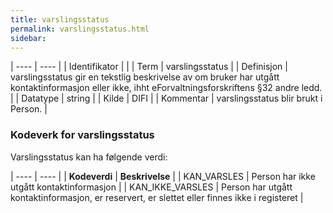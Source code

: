 ```yaml
---
title: varslingsstatus
permalink: varslingsstatus.html
sidebar:
---
```


| ---- | ---- |
| Identifikator |  |
| Term | varslingsstatus |
| Definisjon | varslingsstatus gir en tekstlig beskrivelse av om bruker har utgått kontaktinformasjon eller ikke, ihht eForvaltningsforskriftens §32 andre ledd. |
| Datatype | string |
| Kilde | DIFI |
| Kommentar | varslingsstatus blir brukt i Person. | 


### Kodeverk for varslingsstatus
Varslingsstatus kan ha følgende verdi:

| ---- | ---- |
| **Kodeverdi** | **Beskrivelse** | 
| KAN_VARSLES | Person har ikke utgått kontaktinformasjon |
| KAN_IKKE_VARSLES | Person har utgått kontaktinformasjon, er reservert, er slettet eller finnes ikke i registeret |


